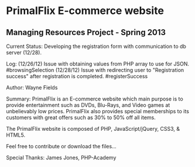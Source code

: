 PrimalFlix E-commerce website
==============================

Managing Resources Project - Spring 2013
----------------------------------------

Current Status: Developing the registration form with communication to db server (12/28).

Log: 
(12/26/12) Issue with obtaining values from PHP array to use for JSON. #browsingSelection
(12/28/12) Issue with redirecting user to "Registration success" after registration is completed. #registerSuccess

Author: Wayne Fields

Summary: PrimalFlix is an E-commerce website which main purpose is to provide entertainment such as DVDs, Blu-Rays, and Video games at unbelievably low prices.
 PrimalFlix also provides special memberships to its customers with great offers such as 30% to 50% off all items. 

The PrimalFlix website is composed of PHP, JavaScript/jQuery, CSS3, & HTML5.

Feel free to contribute or download the files...

Special Thanks: James Jones, PHP-Academy